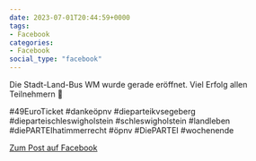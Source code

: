 ```yaml
---
date: 2023-07-01T20:44:59+0000
tags:
- Facebook
categories:
- Facebook
social_type: "facebook"
---
```


Die Stadt-Land-Bus WM wurde gerade eröffnet.  Viel Erfolg allen Teilnehmern 🤞  
  
#49EuroTicket #dankeöpnv #dieparteikvsegeberg #dieparteischleswigholstein #schleswigholstein #landleben #diePARTEIhatimmerrecht #öpnv #DiePARTEI #wochenende


  


[Zum Post auf Facebook](https://www.facebook.com/616540453999368/posts/574318431554904)
